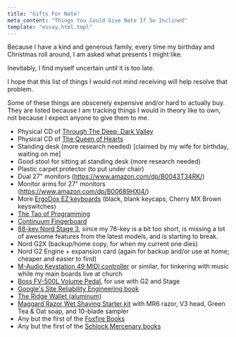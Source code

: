 ```yaml
---
title: "Gifts For Nate"
meta_content: "Things You Could Give Nate If So Inclined"
template: "essay.html.tmpl"
---
```


Because I have a kind and generous family, every time my birthday and
Christmas roll around, I am asked what presents I might like.

Inevitably, I find myself uncertain until it is too late.

I hope that this list of things I would not mind receiving will help resolve
that problem.

Some of these things are obscenely expensive and/or hard to actually buy. They
are listed because I am tracking things I would in theory like to own, not
because I expect anyone to give them to me.

* Physical CD of [Through The Deep, Dark Valley](https://music.theohhellos.com/album/through-the-deep-dark-valley)
* Physical CD of [The Queen of Hearts](https://www.amazon.com/Queen-Hearts-Offa-Rex/dp/B0711RH4FD)
* Standing desk (more research needed) [claimed by my wife for birthday, waiting on me]
* Good stool for sitting at standing desk (more research needed)
* Plastic carpet protector (to put under chair)
* Dual 27" monitors (<https://www.amazon.com/dp/B0043T34RK/>)
* Monitor arms for 27" monitors (<https://www.amazon.com/dp/B00689HXI4/>)
* More [ErgoDox EZ keyboards](https://ergodox-ez.com/collections/frontpage/products/ergodox-ez-original-standalone?variant=40172496643) (black, blank keycaps, Cherry MX Brown keyswitches)
* [The Tao of Programming](http://www.amazon.com/The-Tao-Programming-Geoffrey-James/dp/0931137071)
* [Continuum Fingerboard](http://www.hakenaudio.com/Continuum/hakenaudioovervg.html)
* [88-key Nord Stage 3](http://www.nordkeyboards.com/products/nord-stage-2-ex),
  since my 76-key is a bit too short, is missing a lot of awesome features from
  the latest models, and is starting to break.
* Nord G2X (backup/home copy, for when my current one dies)
* Nord G2 Engine + expansion card (again for backup and/or use at home; cheaper
  and easier to find)
* [M-Audio Keystation 49 MIDI
  controller](https://www.amazon.com/gp/product/B00IWWZAM6/) or similar, for
  tinkering with music while my main boards live at church
* [Boss FV-500L Volume Pedal](https://www.sweetwater.com/store/detail/FV500L),
  for use with G2 and Stage
* [Google's Site Reliability Engineering
  book](http://www.amazon.com/gp/product/149192912X/)
* [The Ridge Wallet (aluminum)](https://gallantry.com/products/the-ridge-aluminum-wallet-cash-strap-black)
* [Maggard Razor Wet Shaving Starter
  kit](https://www.maggardrazors.com/product/budget-starter-kit/) with MR6
  razor, V3 head, Green Tea & Oat soap, and 10-blade sampler
* Any but the first of the [Foxfire Books](https://www.amazon.com/gp/bookseries/B00CJDHL4Y/ref=dp_st_0385073534)
* Any but the first of the [Schlock Mercenary books](http://store.schlockmercenary.com/SearchResults.asp?Cat=20)
